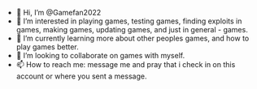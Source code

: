 - 👋 Hi, I’m @Gamefan2022
- 👀 I’m interested in playing games, testing games, finding exploits in games, making games, updating games, and just in general - games.
- 🌱 I’m currently learning more about other peoples games, and how to play games better.
- 💞️ I’m looking to collaborate on games with myself.
- 📫 How to reach me: message me and pray that i check in on this account or where you sent a message.

<!---
Gamefan2022/Gamefan2022 is a ✨ special ✨ repository because its `README.md` (this file) appears on your GitHub profile.
You can click the Preview link to take a look at your changes.
--->
